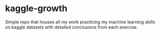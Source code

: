 # kaggle-growth
Simple repo that houses all my work practicing my machine learning skills on kaggle datasets with detailed conclusions from each exercise.
